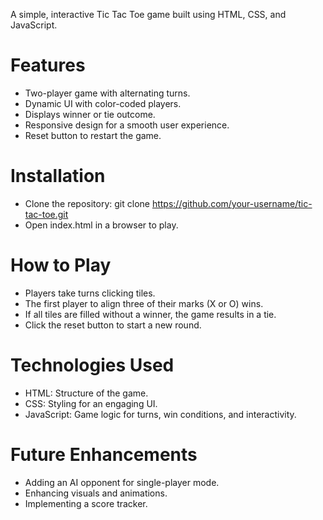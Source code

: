 
A simple, interactive Tic Tac Toe game built using HTML, CSS, and JavaScript.

# Features
- Two-player game with alternating turns.
- Dynamic UI with color-coded players.
- Displays winner or tie outcome.
- Responsive design for a smooth user experience.
- Reset button to restart the game.

# Installation
- Clone the repository:
git clone https://github.com/your-username/tic-tac-toe.git
- Open index.html in a browser to play.

# How to Play
- Players take turns clicking tiles.
- The first player to align three of their marks (X or O) wins.
- If all tiles are filled without a winner, the game results in a tie.
- Click the reset button to start a new round.

# Technologies Used
- HTML: Structure of the game.
- CSS: Styling for an engaging UI.
- JavaScript: Game logic for turns, win conditions, and interactivity.

# Future Enhancements
- Adding an AI opponent for single-player mode.
- Enhancing visuals and animations.
- Implementing a score tracker.


